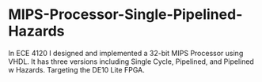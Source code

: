 # MIPS-Processor-Single-Pipelined-Hazards
In ECE 4120 I designed and implemented a 32-bit MIPS Processor using VHDL. It has three versions including Single Cycle, Pipelined, and Pipelined w Hazards.
Targeting the DE10 Lite FPGA.
